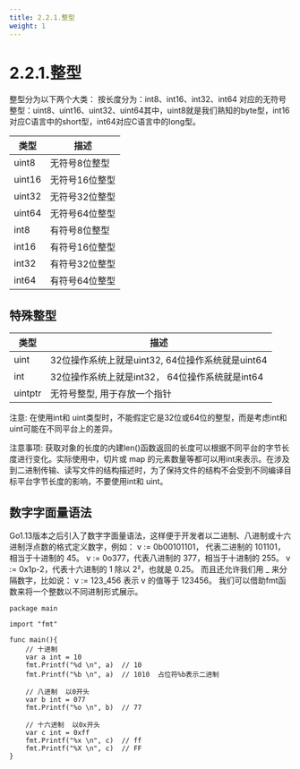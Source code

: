 ```yaml
---
title: 2.2.1.整型
weight: 1
---
```

# 2.2.1.整型
整型分为以下两个大类： 按长度分为：int8、int16、int32、int64 对应的无符号整型：uint8、uint16、uint32、uint64其中，uint8就是我们熟知的byte型，int16对应C语言中的short型，int64对应C语言中的long型。

|  类型   | 描述  |
|  ----  | ----  |
| uint8  |无符号8位整型 |
| uint16  |无符号16位整型|
| uint32  |无符号32位整型|
| uint64  |无符号64位整型|
| int8  |有符号8位整型 |
| int16  |有符号16位整型|
| int32  |有符号32位整型|
| int64  |有符号64位整型|

## 特殊整型
|  类型   | 描述  |
|  ----  | ----  |
| uint  |32位操作系统上就是uint32, 64位操作系统就是uint64 |
| int  |32位操作系统上就是int32， 64位操作系统就是int64|
| uintptr  |无符号整型, 用于存放一个指针|

注意: 在使用int和 uint类型时，不能假定它是32位或64位的整型，而是考虑int和uint可能在不同平台上的差异。

注意事项: 获取对象的长度的内建len()函数返回的长度可以根据不同平台的字节长度进行变化。实际使用中，切片或 map 的元素数量等都可以用int来表示。在涉及到二进制传输、读写文件的结构描述时，为了保持文件的结构不会受到不同编译目标平台字节长度的影响，不要使用int和 uint。

## 数字字面量语法
Go1.13版本之后引入了数字字面量语法，这样便于开发者以二进制、八进制或十六进制浮点数的格式定义数字，例如：
v := 0b00101101， 代表二进制的 101101，相当于十进制的 45。 v := 0o377，代表八进制的 377，相当于十进制的 255。 v := 0x1p-2，代表十六进制的 1 除以 2²，也就是 0.25。
而且还允许我们用 _ 来分隔数字，比如说： v := 123_456 表示 v 的值等于 123456。
我们可以借助fmt函数来将一个整数以不同进制形式展示。
```aidl
package main

import "fmt"

func main(){
	// 十进制
	var a int = 10
	fmt.Printf("%d \n", a)  // 10
	fmt.Printf("%b \n", a)  // 1010  占位符%b表示二进制

	// 八进制  以0开头
	var b int = 077
	fmt.Printf("%o \n", b)  // 77

	// 十六进制  以0x开头
	var c int = 0xff
	fmt.Printf("%x \n", c)  // ff
	fmt.Printf("%X \n", c)  // FF
}
```